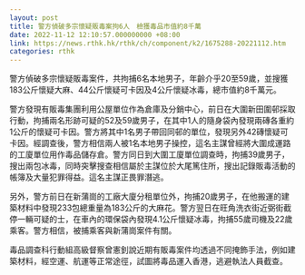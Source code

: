 ```yaml
---
layout: post
title: 警方偵破多宗懷疑販毒案拘6人　檢獲毒品市值約8千萬
date: 2022-11-12 12:10:57.000000000 +08:00
link: https://news.rthk.hk/rthk/ch/component/k2/1675288-20221112.htm
categories: rthk
---
```


警方偵破多宗懷疑販毒案件，共拘捕6名本地男子，年齡介乎20至59歲，並搜獲183公斤懷疑大麻、44公斤懷疑可卡因及4公斤懷疑冰毒，總市值約8千萬元。

警方發現有販毒集團利用公屋單位作為倉庫及分銷中心，前日在大圍新田圍邨採取行動，拘捕兩名形跡可疑的52及59歲男子，在其中1人的隨身袋內發現兩磚各重約1公斤的懷疑可卡因。警方將其中1名男子帶回同邨的單位，發現另外42磚懷疑可卡因。經調查後，警方相信兩人被1名本地男子操控，這名主謀曾經將大圍成運路的工廈單位用作毒品儲存倉。警方同日到大圍工廈單位調查時，拘捕39歲男子，搜出兩包冰毒，同時突擊搜查相信屬於主謀位於大尾篤住所，搜出記錄販毒活動的帳簿及大量犯罪得益。這名主謀正畏罪潛逃。

另外，警方前日在新蒲崗的工廠大廈分租單位外，拘捕20歲男子，在他搬運的建築材料中發現233包總重量為183公斤的大麻花。警方翌日在旺角洗衣街近弼街截停一輛可疑的士，在車內的環保袋內發現4.1公斤懷疑冰毒，拘捕55歲司機及22歲乘客。警方相信，被捕乘客與新蒲崗案件有關。

毒品調查科行動組高級督察曾憲釗說近期有販毒案件均透過不同掩飾手法，例如建築材料，經空運、航運等正常途徑，試圖將毒品運入香港，逃避執法人員截查。
